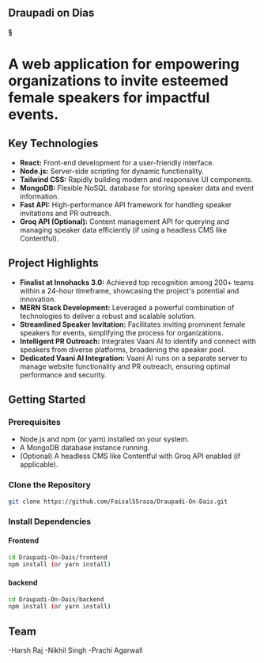 ## Draupadi on Dias

**§**

# A web application for empowering organizations to invite esteemed female speakers for impactful events.

## Key Technologies

* **React:** Front-end development for a user-friendly interface.
* **Node.js:** Server-side scripting for dynamic functionality.
* **Tailwind CSS:** Rapidly building modern and responsive UI components.
* **MongoDB:** Flexible NoSQL database for storing speaker data and event information.
* **Fast API:** High-performance API framework for handling speaker invitations and PR outreach.
* **Groq API (Optional):** Content management API for querying and managing speaker data efficiently (if using a headless CMS like Contentful).

## Project Highlights

* **Finalist at Innohacks 3.0:** Achieved top recognition among 200+ teams within a 24-hour timeframe, showcasing the project's potential and innovation.
* **MERN Stack Development:** Leveraged a powerful combination of technologies to deliver a robust and scalable solution.
* **Streamlined Speaker Invitation:** Facilitates inviting prominent female speakers for events, simplifying the process for organizations.
* **Intelligent PR Outreach:** Integrates Vaani AI to identify and connect with speakers from diverse platforms, broadening the speaker pool.
* **Dedicated Vaani AI Integration:** Vaani AI runs on a separate server to manage website functionality and PR outreach, ensuring optimal performance and security.

## Getting Started

### Prerequisites

* Node.js and npm (or yarn) installed on your system.
* A MongoDB database instance running.
* (Optional) A headless CMS like Contentful with Groq API enabled (if applicable).

### Clone the Repository

```bash
git clone https://github.com/Faisal55raza/Draupadi-On-Dais.git
```

### Install Dependencies
#### Frontend
```bash
cd Draupadi-On-Dais/frontend
npm install (or yarn install)
```
#### backend
```bash
cd Draupadi-On-Dais/backend
npm install (or yarn install)
```


## Team

-Harsh Raj
-Nikhil Singh
-Prachi Agarwall
